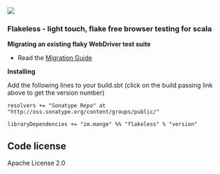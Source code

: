 <a href="https://travis-ci.org/alltonp/flakeless" target="_blank"><img src="https://travis-ci.org/alltonp/flakeless.png?branch=master"></a>


### Flakeless - light touch, flake free browser testing for scala


**Migrating an existing flaky WebDriver test suite**
- Read the [Migration Guide](src/example/scala/im/mange/flakeless/examples/MigrationGuide.scala)



**Installing**

Add the following lines to your build.sbt (click on the build passing link above to get the version number)

    resolvers += "Sonatype Repo" at "http://oss.sonatype.org/content/groups/public/"

    libraryDependencies += "im.mange" %% "flakeless" % "version"


Code license
------------
Apache License 2.0

